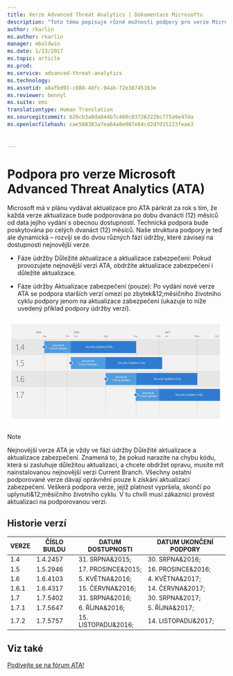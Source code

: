 ```yaml
---
title: Verze Advanced Threat Analytics | Dokumentace Microsoftu
description: "Toto téma popisuje různé možnosti podpory pro verze Microsoft Advanced Threat Analytics (ATA)."
author: rkarlin
ms.author: rkarlin
manager: mbaldwin
ms.date: 1/23/2017
ms.topic: article
ms.prod: 
ms.service: advanced-threat-analytics
ms.technology: 
ms.assetid: a8afbd91-c888-4dfc-94ab-72e38745163e
ms.reviewer: bennyl
ms.suite: ems
translationtype: Human Translation
ms.sourcegitcommit: b28cb3a0da844b7c460c03726222bc775a9e47da
ms.openlocfilehash: cae588383a7ea64a8e907e64cd2d7d15223feae3


---
```


# <a name="support-for-microsoft-advanced-threat-analytics-ata-versions"></a>Podpora pro verze Microsoft Advanced Threat Analytics (ATA)

Microsoft má v plánu vydávat aktualizace pro ATA párkrát za rok s tím, že každá verze aktualizace bude podporována po dobu dvanácti (12) měsíců od data jejího vydání s obecnou dostupností. Technická podpora bude poskytována po celých dvanáct (12) měsíců. Naše struktura podpory je teď ale dynamická – rozvíjí se do dvou různých fází údržby, které závisejí na dostupnosti nejnovější verze.

-   Fáze údržby Důležité aktualizace a aktualizace zabezpečení: Pokud provozujete nejnovější verzi ATA, obdržíte aktualizace zabezpečení i důležité aktualizace.

-   Fáze údržby Aktualizace zabezpečení (pouze): Po vydání nové verze ATA se podpora starších verzí omezí po zbytek&12;měsíčního životního cyklu podpory jenom na aktualizace zabezpečení (ukazuje to níže uvedený příklad podpory údržby verzí).
 
![Příklad podpory údržby verzí](media/versions.png)

> [!Note]
> Nejnovější verze ATA je vždy ve fázi údržby Důležité aktualizace a aktualizace zabezpečení. Znamená to, že pokud narazíte na chybu kódu, která si zasluhuje důležitou aktualizaci, a chcete obdržet opravu, musíte mít nainstalovanou nejnovější verzi Current Branch. Všechny ostatní podporované verze dávají oprávnění pouze k získání aktualizací zabezpečení. Veškerá podpora verze, jejíž platnost vypršela, skončí po uplynutí&12;měsíčního životního cyklu. V tu chvíli musí zákazníci provést aktualizaci na podporovanou verzi.

## <a name="version-history"></a>Historie verzí

|VERZE|ČÍSLO BUILDU|DATUM DOSTUPNOSTI| DATUM UKONČENÍ PODPORY|
|----|----|----|----|
|1.4|1.4.2457|31. SRPNA&2015;|30. SRPNA&2016;|
|1.5|1.5.2946|17. PROSINCE&2015;|16. PROSINCE&2016;|
|1.6|1.6.4103|5. KVĚTNA&2016;|4. KVĚTNA&2017;|
|1.6.1|1.6.4317|15. ČERVNA&2016;|14. ČERVNA&2017;|
|1.7|1.7.5402|31. SRPNA&2016;|30. SRPNA&2017;|
|1.7.1|1.7.5647|6. ŘÍJNA&2016;|5. ŘÍJNA&2017;|
|1.7.2|1.7.5757|15. LISTOPADU&2016;|14. LISTOPADU&2017;|





## <a name="see-also"></a>Viz také
[Podívejte se na fórum ATA!](https://social.technet.microsoft.com/Forums/security/home?forum=mata)



<!--HONumber=Feb17_HO1-->


